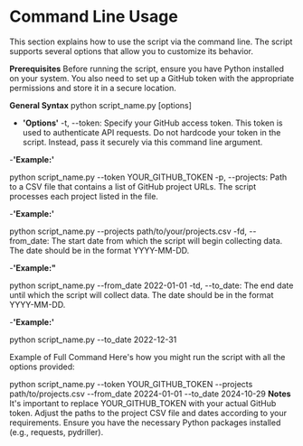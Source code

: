 # Command Line Usage
This section explains how to use the script via the command line. The script supports several options that allow you to customize its behavior.

 **Prerequisites**
Before running the script, ensure you have Python installed on your system. You also need to set up a GitHub token with the appropriate permissions and store it in a secure location.

 **General Syntax**
python script_name.py [options]
- **'Options'**
-t, --token: Specify your GitHub access token. This token is used to authenticate API requests. Do not hardcode your token in the script. Instead, pass it securely via this command line argument.

-**'Example:'**

python script_name.py --token YOUR_GITHUB_TOKEN
-p, --projects: Path to a CSV file that contains a list of GitHub project URLs. The script processes each project listed in the file.

-**'Example:'**

python script_name.py --projects path/to/your/projects.csv
-fd, --from_date: The start date from which the script will begin collecting data. The date should be in the format YYYY-MM-DD.

-**'Example:"**

python script_name.py --from_date 2022-01-01
-td, --to_date: The end date until which the script will collect data. The date should be in the format YYYY-MM-DD.

-**'Example:'**

python script_name.py --to_date 2022-12-31

Example of Full Command
Here's how you might run the script with all the options provided:


python script_name.py --token YOUR_GITHUB_TOKEN --projects path/to/projects.csv --from_date 20224-01-01 --to_date 2024-10-29
**Notes**
It's important to replace YOUR_GITHUB_TOKEN with your actual GitHub token.
Adjust the paths to the project CSV file and dates according to your requirements.
Ensure you have the necessary Python packages installed (e.g., requests, pydriller).
